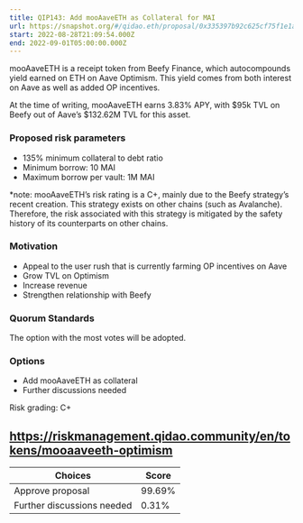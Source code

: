 ```yaml
---
title: QIP143: Add mooAaveETH as Collateral for MAI
url: https://snapshot.org/#/qidao.eth/proposal/0x335397b92c625cf75f1e1a7b4ca714600d9f2551d2c825aa059af27bbb7fb190
start: 2022-08-28T21:09:54.000Z
end: 2022-09-01T05:00:00.000Z
---
```

mooAaveETH is a receipt token from Beefy Finance, which autocompounds yield earned on ETH on Aave Optimism. This yield comes from both interest on Aave as well as added OP incentives.

At the time of writing, mooAaveETH earns 3.83% APY, with $95k TVL on Beefy out of Aave’s $132.62M TVL for this asset.

### Proposed risk parameters

* 135% minimum collateral to debt ratio
* Minimum borrow: 10 MAI
* Maximum borrow per vault: 1M MAI

*note: mooAaveETH’s risk rating is a C+, mainly due to the Beefy strategy’s recent creation. This strategy exists on other chains (such as Avalanche). Therefore, the risk associated with this strategy is mitigated by the safety history of its counterparts on other chains.

### Motivation

* Appeal to the user rush that is currently farming OP incentives on Aave
* Grow TVL on Optimism
* Increase revenue
* Strengthen relationship with Beefy

### Quorum Standards

The option with the most votes will be adopted.

### Options

* Add mooAaveETH as collateral
* Further discussions needed

Risk grading: C+

https://riskmanagement.qidao.community/en/tokens/mooaaveeth-optimism
---
| Choices | Score |
| --- | --- |
| Approve proposal | 99.69% |
| Further discussions needed | 0.31% |

